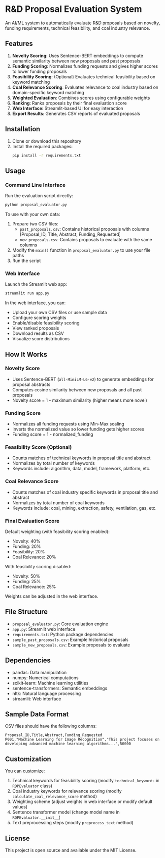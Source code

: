 # R&D Proposal Evaluation System

An AI/ML system to automatically evaluate R&D proposals based on novelty, funding requirements, technical feasibility, and coal industry relevance.

## Features

1. **Novelty Scoring**: Uses Sentence-BERT embeddings to compute semantic similarity between new proposals and past proposals
2. **Funding Scoring**: Normalizes funding requests and gives higher scores to lower funding proposals
3. **Feasibility Scoring**: (Optional) Evaluates technical feasibility based on keyword matching
4. **Coal Relevance Scoring**: Evaluates relevance to coal industry based on domain-specific keyword matching
5. **Weighted Evaluation**: Combines scores using configurable weights
6. **Ranking**: Ranks proposals by their final evaluation score
7. **Web Interface**: Streamlit-based UI for easy interaction
8. **Export Results**: Generates CSV reports of evaluated proposals

## Installation

1. Clone or download this repository
2. Install the required packages:
   ```bash
   pip install -r requirements.txt
   ```

## Usage

### Command Line Interface

Run the evaluation script directly:
```bash
python proposal_evaluator.py
```

To use with your own data:
1. Prepare two CSV files:
   - `past_proposals.csv`: Contains historical proposals with columns [Proposal_ID, Title, Abstract, Funding_Requested]
   - `new_proposals.csv`: Contains proposals to evaluate with the same columns
2. Modify the `main()` function in `proposal_evaluator.py` to use your file paths
3. Run the script

### Web Interface

Launch the Streamlit web app:
```bash
streamlit run app.py
```

In the web interface, you can:
- Upload your own CSV files or use sample data
- Configure scoring weights
- Enable/disable feasibility scoring
- View ranked proposals
- Download results as CSV
- Visualize score distributions

## How It Works

### Novelty Score
- Uses Sentence-BERT (`all-MiniLM-L6-v2`) to generate embeddings for proposal abstracts
- Computes cosine similarity between new proposals and all past proposals
- Novelty score = 1 - maximum similarity (higher means more novel)

### Funding Score
- Normalizes all funding requests using Min-Max scaling
- Inverts the normalized value so lower funding gets higher scores
- Funding score = 1 - normalized_funding

### Feasibility Score (Optional)
- Counts matches of technical keywords in proposal title and abstract
- Normalizes by total number of keywords
- Keywords include: algorithm, data, model, framework, platform, etc.

### Coal Relevance Score
- Counts matches of coal industry specific keywords in proposal title and abstract
- Normalizes by total number of coal keywords
- Keywords include: coal, mining, extraction, safety, ventilation, gas, etc.

### Final Evaluation Score
Default weighting (with feasibility scoring enabled):
- Novelty: 40%
- Funding: 20%
- Feasibility: 20%
- Coal Relevance: 20%

With feasibility scoring disabled:
- Novelty: 50%
- Funding: 25%
- Coal Relevance: 25%

Weights can be adjusted in the web interface.

## File Structure

- `proposal_evaluator.py`: Core evaluation engine
- `app.py`: Streamlit web interface
- `requirements.txt`: Python package dependencies
- `sample_past_proposals.csv`: Example historical proposals
- `sample_new_proposals.csv`: Example proposals to evaluate

## Dependencies

- pandas: Data manipulation
- numpy: Numerical computations
- scikit-learn: Machine learning utilities
- sentence-transformers: Semantic embeddings
- nltk: Natural language processing
- streamlit: Web interface

## Sample Data Format

CSV files should have the following columns:
```
Proposal_ID,Title,Abstract,Funding_Requested
P001,"Machine Learning for Image Recognition","This project focuses on developing advanced machine learning algorithms...",50000
```

## Customization

You can customize:
1. Technical keywords for feasibility scoring (modify `technical_keywords` in `RDPEvaluator` class)
2. Coal industry keywords for relevance scoring (modify `calculate_coal_relevance_score` method)
3. Weighting scheme (adjust weights in web interface or modify default values)
4. Sentence transformer model (change model name in `RDPEvaluator.__init__`)
5. Text preprocessing steps (modify `preprocess_text` method)

## License

This project is open source and available under the MIT License.